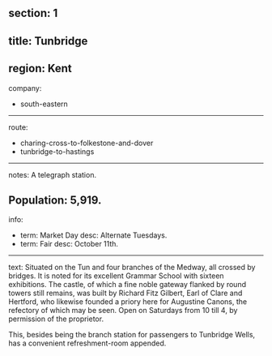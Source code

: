 section: 1
----
title: Tunbridge
----
region: Kent
----
company:
- south-eastern
----
route:
- charing-cross-to-folkestone-and-dover
- tunbridge-to-hastings
----
notes: A telegraph station.

Population: 5,919.
----
info:
- term: Market Day
  desc: Alternate Tuesdays.
- term: Fair
  desc: October 11th.
----
text: Situated on the Tun and four branches of the Medway, all crossed by bridges. It is noted for its excellent Grammar School with sixteen exhibitions. The castle, of which a fine noble gateway flanked by round towers still remains, was built by Richard Fitz Gilbert, Earl of Clare and Hertford, who likewise founded a priory here for Augustine Canons, the refectory of which may be seen. Open on Saturdays from 10 till 4, by permission of the proprietor.

This, besides being the branch station for passengers to Tunbridge Wells, has a convenient refreshment-room appended.
